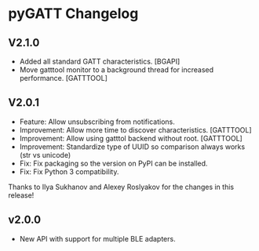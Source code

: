 # pyGATT Changelog

## V2.1.0

* Added all standard GATT characteristics. [BGAPI]
* Move gatttool monitor to a background thread for increased performance.
  [GATTTOOL]

## V2.0.1

* Feature: Allow unsubscribing from notifications.
* Improvement: Allow more time to discover characteristics. [GATTTOOL]
* Improvement: Allow using gatttol backend without root. [GATTTOOL]
* Improvement: Standardize type of UUID so comparison always works (str vs unicode)
* Fix: Fix packaging so the version on PyPI can be installed.
* Fix: Fix Python 3 compatibility.

Thanks to Ilya Sukhanov and Alexey Roslyakov for the changes in this release!

## v2.0.0

* New API with support for multiple BLE adapters.

